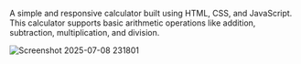A simple and responsive calculator built using HTML, CSS, and JavaScript. This calculator supports basic arithmetic operations like addition, subtraction, multiplication, and division.

![Screenshot 2025-07-08 231801](https://github.com/user-attachments/assets/cda130e4-32eb-4fc8-9d52-31879d0186b3)
